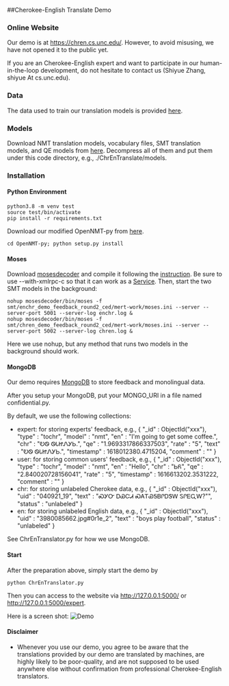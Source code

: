##Cherokee-English Translate Demo

### Online Website
Our demo is at https://chren.cs.unc.edu/. 
However, to avoid misusing, we have not opened it to the public yet. 

If you are an Cherokee-English expert and want to participate in our human-in-the-loop development,
do not hesitate to contact us (Shiyue Zhang, shiyue At cs.unc.edu).

### Data
The data used to train our translation models is provided [here](https://github.com/ZhangShiyue/ChrEn/tree/main/data/demo/04112021).


### Models
Download NMT translation models, 
vocabulary files,
SMT translation models, 
and QE models from [here](https://drive.google.com/drive/folders/1XjYPp3YV-GL2WXGrFIVSXNxidY3yKv2y?usp=sharing).
Decompress all of them and put them under this code directory, e.g., ./ChrEnTranslate/models.

### Installation

#### Python Environment
```
python3.8 -m venv test
source test/bin/activate
pip install -r requirements.txt
```

Download our modified OpenNMT-py from [here](https://github.com/ZhangShiyue/ChrEn/tree/main/code/OpenNMT-py).
```
cd OpenNMT-py; python setup.py install
```

#### Moses
Download [mosesdecoder](https://github.com/moses-smt/mosesdecoder) and compile it 
following the [instruction](http://www.statmt.org/moses/?n=Development.GetStarted). 
Be sure to use --with-xmlrpc-c so that it can work as a [Service](http://www.statmt.org/moses/?n=Advanced.Moses).
Then, start the two SMT models in the background:
```
nohup mosesdecoder/bin/moses -f smt/enchr_demo_feedback_round2_ced/mert-work/moses.ini --server --server-port 5001 --server-log enchr.log &
nohup mosesdecoder/bin/moses -f smt/chren_demo_feedback_round2_ced/mert-work/moses.ini --server --server-port 5002 --server-log chren.log &
```
Here we use nohup, but any method that runs two models in the background should work.

#### MongoDB
Our demo requires [MongoDB](https://www.mongodb.com/) to store feedback and monolingual data.

After you setup your MongoDB, put your MONGO_URI in a file named confidential.py.

By default, we use the following collections:
* expert: for storing experts' feedback, 
e.g., { "_id" : ObjectId("xxx"), "type" : "tochr", "model" : "nmt", "en" : "I'm going to get some coffee.", "chr" : "ᎧᏫ ᏫᏓᏥᏁᎩᏏ.", "qe" : "1.9693317866337503", "rate" : "5", "text" : "ᎧᏫ ᏫᏓᏥᏁᎩᏏ.", "timestamp" : 1618012380.4715204, "comment" : "" }
* user: for storing common users' feedback, e.g., { "_id" : ObjectId("xxx"), "type" : "tochr", "model" : "nmt", "en" : "Hello", "chr" : "ᏏᏲ", "qe" : "2.840020728156041", "rate" : "5", "timestamp" : 1616613202.3531222, "comment" : "" }
* chr: for storing unlabeled Cherokee data, e.g., { "_id" : ObjectId("xxx"), "uid" : "040921_19", "text" : "ᏍᎩᏅ ᎠᏯᏨᏗ ᏍᎪᎢᏯᎦᏴᎵᎠᏕᎳ ᏚᎵᎬᏩᎳ?\"", "status" : "unlabeled" }
* en: for storing unlabeled English data, e.g., { "_id" : ObjectId("xxx"), "uid" : "3980085662.jpg#0r1e_2", "text" : "boys play football", "status" : "unlabeled" }

See ChrEnTranslator.py for how we use MongoDB.


#### Start
After the preparation above, simply start the demo by
```
python ChrEnTranslator.py 
```
Then you can access to the website via http://127.0.0.1:5000/ or http://127.0.0.1:5000/expert.

Here is a screen shot:
![Demo](demo.png)


#### Disclaimer
* Whenever you use our demo, you agree to be aware that the translations provided by our demo are translated by machines, 
are highly likely to be poor-quality, and are not supposed to be used anywhere else without confirmation from professional 
Cherokee-English translators.